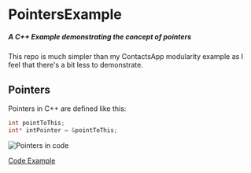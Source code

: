 # PointersExample
##### A C++ Example demonstrating the concept of pointers
This repo is much simpler than my ContactsApp modularity example as I feel that there's
a bit less to demonstrate.

## Pointers
Pointers in C++ are defined like this:
```c++
int pointToThis;
int* intPointer = &pointToThis; 
```
![Pointers in code](https://i.imgur.com/qTWwGAi.png)

[Code Example](/main.cpp)